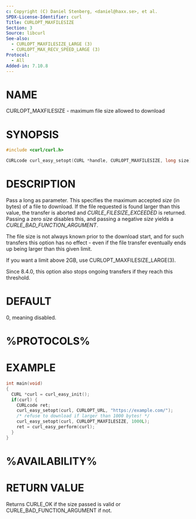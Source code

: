 ```yaml
---
c: Copyright (C) Daniel Stenberg, <daniel@haxx.se>, et al.
SPDX-License-Identifier: curl
Title: CURLOPT_MAXFILESIZE
Section: 3
Source: libcurl
See-also:
  - CURLOPT_MAXFILESIZE_LARGE (3)
  - CURLOPT_MAX_RECV_SPEED_LARGE (3)
Protocol:
  - All
Added-in: 7.10.8
---
```


# NAME

CURLOPT_MAXFILESIZE - maximum file size allowed to download

# SYNOPSIS

~~~c
#include <curl/curl.h>

CURLcode curl_easy_setopt(CURL *handle, CURLOPT_MAXFILESIZE, long size);
~~~

# DESCRIPTION

Pass a long as parameter. This specifies the maximum accepted *size* (in
bytes) of a file to download. If the file requested is found larger than this
value, the transfer is aborted and *CURLE_FILESIZE_EXCEEDED* is returned.
Passing a zero *size* disables this, and passing a negative *size* yields a
*CURLE_BAD_FUNCTION_ARGUMENT*.

The file size is not always known prior to the download start, and for such
transfers this option has no effect - even if the file transfer eventually
ends up being larger than this given limit.

If you want a limit above 2GB, use CURLOPT_MAXFILESIZE_LARGE(3).

Since 8.4.0, this option also stops ongoing transfers if they reach this
threshold.

# DEFAULT

0, meaning disabled.

# %PROTOCOLS%

# EXAMPLE

~~~c
int main(void)
{
  CURL *curl = curl_easy_init();
  if(curl) {
    CURLcode ret;
    curl_easy_setopt(curl, CURLOPT_URL, "https://example.com/");
    /* refuse to download if larger than 1000 bytes! */
    curl_easy_setopt(curl, CURLOPT_MAXFILESIZE, 1000L);
    ret = curl_easy_perform(curl);
  }
}
~~~

# %AVAILABILITY%

# RETURN VALUE

Returns CURLE_OK if the size passed is valid or CURLE_BAD_FUNCTION_ARGUMENT if
not.
